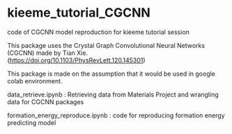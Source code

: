 # kieeme_tutorial_CGCNN
code of CGCNN model reproduction for kieeme tutorial session

This package uses the Crystal Graph Convolutional Neural Networks (CGCNN) made by Tian Xie.
(https://doi.org/10.1103/PhysRevLett.120.145301)

This package is made on the assumption that it would be used in google colab environment.

data_retrieve.ipynb
 : Retrieving data from Materials Project and wrangling data for CGCNN packages
 
formation_energy_reproduce.ipynb
 : code for reproducing formation energy predicting model
